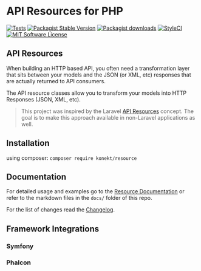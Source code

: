 # API Resources for PHP

[![Tests](https://img.shields.io/github/actions/workflow/status/artkonekt/resource/tests.yml?branch=master&style=flat-square)](https://github.com/artkonekt/resource/actions?query=workflow%3Atests)
[![Packagist Stable Version](https://img.shields.io/packagist/v/konekt/resource.svg?style=flat-square&label=stable)](https://packagist.org/packages/konekt/resource)
[![Packagist downloads](https://img.shields.io/packagist/dt/konekt/resource.svg?style=flat-square)](https://packagist.org/packages/konekt/resource)
[![StyleCI](https://styleci.io/repos/186131934/shield?branch=master)](https://styleci.io/repos/186131934)
[![MIT Software License](https://img.shields.io/badge/license-MIT-blue.svg?style=flat-square)](LICENSE.md)

## API Resources

When building an HTTP based API, you often need a transformation layer that sits between your models
and the JSON (or XML, etc) responses that are actually returned to API consumers.

The API resource classes allow you to transform your models into HTTP Responses (JSON, XML, etc).

> This project was inspired by the Laravel [API Resources](https://laravel.com/docs/5.8/eloquent-resources)
> concept. The goal is to make this approach available in non-Laravel applications as well.


## Installation

using composer: `composer require konekt/resource`

## Documentation

For detailed usage and examples go to the
[Resource Documentation](https://konekt.dev/resource/) or refer to the markdown files in the
`docs/` folder of this repo.

For the list of changes read the [Changelog](Changelog.md).

## Framework Integrations

### Symfony

### Phalcon

